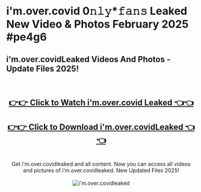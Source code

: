 # i'm.over.covid 0𝚗𝚕𝚢*𝚏𝚊𝚗𝚜 Leaked New Video & Photos February 2025 #pe4g6

<h2>i'm.over.covidLeaked Videos And Photos - Update Files 2025!</h2>
<br>
<div align="center">
<h2><a href="https://mediaupload.pro?title=i'm.over.covid&ref=11F" rel="nofollow">👉👉 Click to Watch i'm.over.covid Leaked 👈👈</a></h2>
<h2><a href="https://mediaupload.pro?title=i'm.over.covid&ref=11F" rel="nofollow">👉👉 Click to Download i'm.over.covidLeaked 👈👈</a></h2>
<br>
Get i'm.over.covidleaked and all content. Now you can access all videos and pictures of i'm.over.covidleaked. New Updated Files 2025!
<br>
<br>
<a href="https://mediaupload.pro?title=i'm.over.covid&ref=11F" rel="nofollow" data-target="animated-image.originalLink"><img src="https://i.ibb.co/Gkj2r4b/banner.png" alt="i'm.over.covidleaked" style="max-width: 100%; display: inline-block;" data-target="animated-image.originalImage"></a>
</div>
<br>

